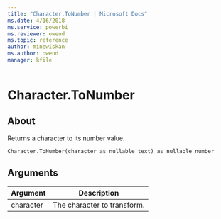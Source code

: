 ```yaml
---
title: "Character.ToNumber | Microsoft Docs"
ms.date: 4/16/2018
ms.service: powerbi
ms.reviewer: owend
ms.topic: reference
author: minewiskan
ms.author: owend
manager: kfile
---
```

# Character.ToNumber

  
## About  
Returns a character to its number value.  
  
```  
Character.ToNumber(character as nullable text) as nullable number  
```  
  
## Arguments  
  
|Argument|Description|  
|------------|---------------|  
|character|The character to transform.|  
  
